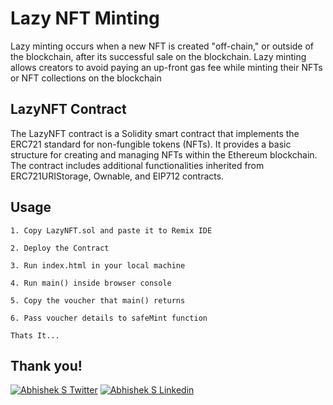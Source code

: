 # Lazy NFT Minting

Lazy minting occurs when a new NFT is created "off-chain," or outside of the blockchain, after its successful sale on the blockchain. Lazy minting allows creators to avoid paying an up-front gas fee while minting their NFTs or NFT collections on the blockchain

## LazyNFT Contract

The LazyNFT contract is a Solidity smart contract that implements the ERC721 standard for non-fungible tokens (NFTs). It provides a basic structure for creating and managing NFTs within the Ethereum blockchain. The contract includes additional functionalities inherited from ERC721URIStorage, Ownable, and EIP712 contracts.

## Usage

```
1. Copy LazyNFT.sol and paste it to Remix IDE
```
```
2. Deploy the Contract
```
```
3. Run index.html in your local machine
```
```
4. Run main() inside browser console
```
```
5. Copy the voucher that main() returns
```
```
6. Pass voucher details to safeMint function 
```
``` 
Thats It...
```

## Thank you!

[![Abhishek S Twitter](https://img.shields.io/badge/Twitter-1DA1F2?style=for-the-badge&logo=twitter&logoColor=white)](https://twitter.com/Abverse_)
[![Abhishek S Linkedin](https://img.shields.io/badge/LinkedIn-0077B5?style=for-the-badge&logo=linkedin&logoColor=white)](https://www.linkedin.com/in/abhishek-s-ckm)

